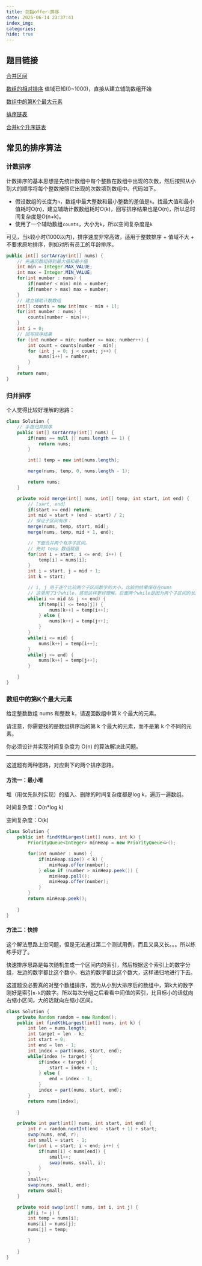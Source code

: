 ```yaml
---
title: 剑指offer-排序
date: 2025-06-14 23:37:41
index_img:
categories:
hide: true
---
```


## 题目链接

[合并区间](https://leetcode.cn/problems/merge-intervals/description/)

[数组的相对排序](https://leetcode.cn/problems/relative-sort-array/) 值域已知(0~1000)，直接从建立辅助数组开始

[数组中的第K个最大元素](https://leetcode.cn/problems/kth-largest-element-in-an-array/description/)

[排序链表](https://leetcode.cn/problems/sort-list/?envType=study-plan-v2&envId=top-100-liked)

[合并k个升序链表](https://leetcode.cn/problems/merge-k-sorted-lists/description/?envType=study-plan-v2&envId=top-100-liked)

## 常见的排序算法

### 计数排序

计数排序的基本思想是先统计数组中每个整数在数组中出现的次数，然后按照从小到大的顺序将每个整数按照它出现的次数填到数组中。代码如下。

- 假设数组的长度为`n`，数组中最大整数和最小整数的差值是`k`。找最大值和最小值耗时O(n)，建立辅助计数数组耗时O(k)，回写排序结果也是O(n)，所以总时间复杂度是O(n+k)。
- 使用了一个辅助数组`counts`，大小为`k`，所以空间复杂度是`k`

可见，当`k`较小时(1000以内)，排序速度非常高效，适用于整数排序 + 值域不大 + 不要求原地排序，例如对所有员工的年龄排序。

```java
public int[] sortArray(int[] nums) {
    // 先遍历数组得到最大值和最小值
    int min = Integer.MAX_VALUE;
    int max = Integer.MIN_VALUE;
    for(int number : nums) {
        if(number < min) min = number;
        if(number > max) max = number;
    }
    // 建立辅助计数数组
    int[] counts = new int[max - min + 1];
    for(int number : nums) {
        counts[number - min]++;
    }
    int i = 0;
    // 回写排序结果
    for (int number = min; number <= max; number++) {
        int count = counts[number - min];
        for (int j = 0; j < count; j++) {
            nums[i++] = number;
        }
    }
    return nums;
}
```

### 归并排序

个人觉得比较好理解的思路：

```java
class Solution {
    // 手搓归并排序
    public int[] sortArray(int[] nums) {
        if(nums == null || nums.length == 1) {
            return nums;
        }

        int[] temp = new int[nums.length];

        merge(nums, temp, 0, nums.length - 1);

        return nums;
    }

    private void merge(int[] nums, int[] temp, int start, int end) {
        // [sart, end]
        if(start >= end) return;
        int mid = start + (end - start) / 2;
        // 保证子区间有序：
        merge(nums, temp, start, mid);
        merge(nums, temp, mid + 1, end);

        // 下面合并两个有序子区间。
        // 先对 temp 数组赋值
        for(int i = start; i <= end; i++) {
            temp[i] = nums[i];
        }
        int i = start, j = mid + 1;
        int k = start;

        // i, j 用于逐个比较两个子区间数字的大小，比较的结果保存在nums
        // 这里用了3个while，感觉这样更好理解。后面两个while是因为两个子区间的长度可能不相等，需要补漏
        while(i <= mid && j <= end) {
            if(temp[i] <= temp[j]) {
                nums[k++] = temp[i++];
            } else {
                nums[k++] = temp[j++];
            }
        }
        while(i <= mid) {
            nums[k++] = temp[i++];
        }
        while(j <= end) {
            nums[k++] = temp[j++];
        }

    }
}
```

### 数组中的第K个最大元素

给定整数数组 nums 和整数 k，请返回数组中第 k 个最大的元素。

请注意，你需要找的是数组排序后的第 k 个最大的元素，而不是第 k 个不同的元素。

你必须设计并实现时间复杂度为 O(n) 的算法解决此问题。

---

这道题有两种思路，对应剩下的两个排序思路。

#### 方法一：最小堆

堆（用优先队列实现）的插入、删除的时间复杂度都是log k，遍历一遍数组。

时间复杂度：O(n*log k)

空间复杂度：O(k)

```java
class Solution {
    public int findKthLargest(int[] nums, int k) {
        PriorityQueue<Integer> minHeap = new PriorityQueue<>();

        for(int number : nums) {
            if(minHeap.size() < k) {
                minHeap.offer(number);
            } else if (number > minHeap.peek()) {
                minHeap.poll();
                minHeap.offer(number);
            }
        }
        return minHeap.peek();
        
    }
}
```

#### 方法二：快排

这个解法思路上没问题，但是无法通过第二个测试用例，而且又臭又长。。。所以练练手好了。

快速排序思路是每次随机生成一个区间内的索引，然后根据这个索引上的数字分组，左边的数字都比这个数小，右边的数字都比这个数大，这样递归地进行下去。

这道题没必要真的对整个数组排序，因为从小到大排序后的数组中，第k大的数字刚好是索引`n-k`的数字。所以每次分组之后看看中间值的索引，比目标小的话就向右缩小区间，大的话就向左缩小区间。

 
```java
class Solution {
    private Random random = new Random();
    public int findKthLargest(int[] nums, int k) {
        int len = nums.length;
        int target = len - k;
        int start = 0;
        int end = len - 1;
        int index = part(nums, start, end);
        while(index != target) {
            if(index < target) {
                start = index + 1;
            } else {
                end = index - 1;
            }
            index = part(nums, start, end);
        }
        return nums[index];
        
    }

    private int part(int[] nums, int start, int end) {
        int r = random.nextInt(end - start + 1) + start;
        swap(nums, end, r);
        int small = start - 1;
        for(int i = start; i < end; i++) {
            if(nums[i] < nums[end]) {
                small++;
                swap(nums, small, i);
            }
        }
        small++;
        swap(nums, small, end);
        return small;
    }

    private void swap(int[] nums, int i, int j) {
        if(i != j) {
        int temp = nums[i];
        nums[i] = nums[j];
        nums[j] = temp;

        }
       
    }
}
```




